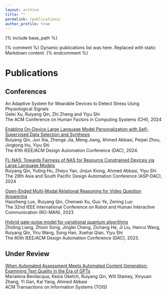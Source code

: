 ```yaml
---
layout: archive
title: ""
permalink: /publications/
author_profile: true
---
```




{% include base_path %}

{% comment %}
Dynamic publications list was here. Replaced with static Markdown content.
{% endcomment %}

Publications
=====

Conferences
-----
An Adaptive System for Wearable Devices to Detect Stress Using Physiological Signals <br>
Gelei Xu, Ruiyang Qin, Zhi Zheng and Yiyu Shi <br>
The ACM Conference on Human Factors in Computing Systems (CHI), 2024 <br>

[Enabling On-Device Large Language Model Personalization with Self-Supervised Data Selection and Synthesis](https://arxiv.org/pdf/2311.12275.pdf) <br>
Ruiyang Qin, Jun Xia, Zhenge Jia, Meng Jiang, Ahmed Abbasi, Peipei Zhou, Jingtong Hu, Yiyu Shi <br>
The 61th IEEE/ACM Design Automation Conference (DAC), 2024. <br>

[FL-NAS: Towards Fairness of NAS for Resource Constrained Devices via Large Language Models](https://arxiv.org/pdf/2402.06696.pdf) <br>
Ruiyang Qin, Yuting Hu, Zheyu Yan, Jinjun Xiong, Ahmed Abbasi, Yiyu Shi <br>
The 29th Asia and South Pacific Design Automation Conference (ASP-DAC), 2024

[Open-Ended Multi-Modal Relational Reasoning for Video Question Answering](https://ieeexplore.ieee.org/stamp/stamp.jsp?arnumber=10309342) <br>
Haozheng Luo, Ruiyang Qin, Chenwei Xu, Guo Ye, Zening Luo <br>
The 32nd IEEE International Conference on Robot and Human Interactive Communication (RO-MAN), 2023

[Hybrid gate-pulse model for variational quantum algorithms](https://ieeexplore.ieee.org/iel7/10247654/10247655/10247923.pdf) <br>
Zhiding Liang, Zhixin Song, Jinglei Cheng, Zichang He, Ji Liu, Hanrui Wang, Ruiyang Qin, Yiru Wang, Song Han, Xuehai Qian, Yiyu Shi <br>
The 60th IEEE/ACM Design Automation Conference (DAC), 2023. <br>

Under Review
-----
[When Automated Assessment Meets Automated Content Generation: Examining Text Quality in the Era of GPTs](https://arxiv.org/pdf/2309.14488) <br>
Marialena Bevilacqua, Kezia Oketch, Ruiyang Qin, Will Stamey, Xinyuan Zhang, Yi Gan, Kai Yang, Ahmed Abbasi <br>
ACM Transactions on Information Systems (TOIS)


